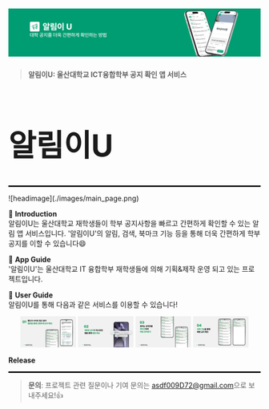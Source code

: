 # ![알림이U](./images/top_banner.png) 
> **알림이U: 울산대학교 ICT융합학부 공지 확인 앱 서비스**

<h1 style="font-size: 60px;">알림이U</h1>
<hr style="border: 1px solid #000;">
![headimage](./images/main_page.png)


📌 **Introduction**  
알림이U는 울산대학교 재학생들이 학부 공지사항을 빠르고 간편하게 확인할 수 있는 알림 앱 서비스입니다. '알림이U'의 알림, 검색, 북마크 기능 등을 통해 더욱 간편하게 학부 공지를 이할 수 있습니다😄


📝 **App Guide**  
'알림이U'는 울산대학교 IT 융합학부 재학생들에 의해 기획&제작 운영 되고 있는 프로젝트입니다.



🎉 **User Guide**  
알림이U를 통해 다음과 같은 서비스를 이용할 수 있습니다!

<p align="center">
  <img src="images/sol1.png" width="22%" />
  <img src="images/sol2.png" width="22%" />
  <img src="images/sol3.png" width="22%" />
  <img src="images/sol4.png" width="22%" />
</p>



**Release**
<hr style="border: 1px solid #000;">


> **문의**: 프로젝트 관련 질문이나 기여 문의는 [asdf009D72@gmail.com](asdf009D72@gmail.com)으로 보내주세요!👍
